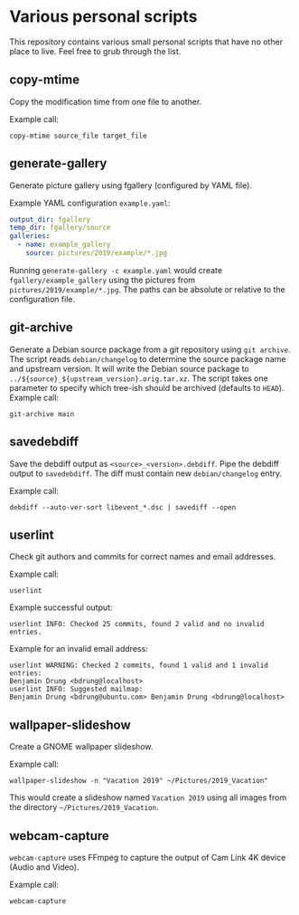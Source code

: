 Various personal scripts
========================

This repository contains various small personal scripts that have no other place to live. Feel free
to grub through the list.

copy-mtime
----------

Copy the modification time from one file to another.

Example call:

```
copy-mtime source_file target_file
```

generate-gallery
----------------

Generate picture gallery using fgallery (configured by YAML file).

Example YAML configuration `example.yaml`:

```YAML
output_dir: fgallery
temp_dir: fgallery/source
galleries:
  - name: example_gallery
    source: pictures/2019/example/*.jpg
```

Running `generate-gallery -c example.yaml` would create `fgallery/example_gallery` using the
pictures from `pictures/2019/example/*.jpg`. The paths can be absolute or relative to the
configuration file.

git-archive
-----------

Generate a Debian source package from a git repository using `git archive`.
The script reads `debian/changelog` to determine the source package name and
upstream version. It will write the Debian source package to
`../${source}_${upstream_version}.orig.tar.xz`. The script takes one parameter
to specify which tree-ish should be archived (defaults to `HEAD`). Example call:

```
git-archive main
```

savedebdiff
-----------

Save the debdiff output as `<source>_<version>.debdiff`. Pipe the debdiff output
to `savedebdiff`. The diff must contain new `debian/changelog` entry.

Example call:

```
debdiff --auto-ver-sort libevent_*.dsc | savediff --open
```

userlint
--------

Check git authors and commits for correct names and email addresses.

Example call:

```
userlint
```

Example successful output:

```
userlint INFO: Checked 25 commits, found 2 valid and no invalid entries.
```

Example for an invalid email address:

```
userlint WARNING: Checked 2 commits, found 1 valid and 1 invalid entries:
Benjamin Drung <bdrung@localhost>
userlint INFO: Suggested mailmap:
Benjamin Drung <bdrung@ubuntu.com> Benjamin Drung <bdrung@localhost>
```

wallpaper-slideshow
-------------------

Create a GNOME wallpaper slideshow.

Example call:

```
wallpaper-slideshow -n "Vacation 2019" ~/Pictures/2019_Vacation"
```

This would create a slideshow named `Vacation 2019` using all images from the
directory `~/Pictures/2019_Vacation`.

webcam-capture
--------------

`webcam-capture` uses FFmpeg to capture the output of Cam Link 4K device (Audio and Video).

Example call:

```
webcam-capture
```
